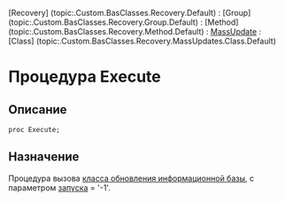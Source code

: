 ﻿---
Link: .Recovery.MassUpdates.Method.@Execute
---

[Recovery]  (topic:.Custom.BasClasses.Recovery.Default) :
[Group]     (topic:.Custom.BasClasses.Recovery.Group.Default) :
[Method]    (topic:.Custom.BasClasses.Recovery.Method.Default) :
[MassUpdate](topic:.Custom.BasClasses.Recovery.MassUpdates.Default) :
[Class]     (topic:.Custom.BasClasses.Recovery.MassUpdates.Class.Default)

# Процедура Execute

## Описание

    proc Execute;

## Назначение

Процедура вызова [класса обновления информационной базы](topic:.Custom.BasClasses.ProfileInfo.Update.Default),
с параметром [запуска](topic:.Custom.BasClasses.ProfileInfo.Update.Execute) = '-1'.